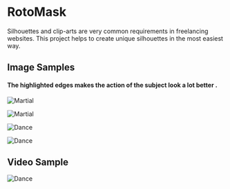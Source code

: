 # RotoMask

Silhouettes and clip-arts are very common requirements in freelancing websites. This project helps to create unique silhouettes in the most easiest way. 

## Image Samples

#### The highlighted edges makes the action of the subject look a lot better .

![Martial](https://github.com/vijishmadhavan/RotoMask/blob/master/Images/download%20(6)-side.png)

![Martial](https://github.com/vijishmadhavan/RotoMask/blob/master/Images/vovinam-vietnam-martial-art-1000x600-side.jpg)

![Dance](https://github.com/vijishmadhavan/RotoMask/blob/master/Images/dfd.png)

![Dance](https://github.com/vijishmadhavan/RotoMask/blob/master/Images/download%20(12)-side.png)

## Video Sample

![Dance](https://github.com/vijishmadhavan/RotoMask/blob/master/Images/ezgif.com-gif-maker%20(1).gif)
